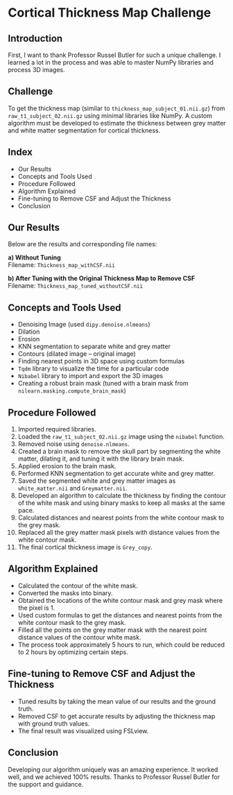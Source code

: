 
# Cortical Thickness Map Challenge

## Introduction
First, I want to thank Professor Russel Butler for such a unique challenge. I learned a lot in the process and was able to master NumPy libraries and process 3D images.

## Challenge
To get the thickness map (similar to `thickness_map_subject_01.nii.gz`) from `raw_t1_subject_02.nii.gz` using minimal libraries like NumPy. A custom algorithm must be developed to estimate the thickness between grey matter and white matter segmentation for cortical thickness.

## Index
- Our Results
- Concepts and Tools Used
- Procedure Followed
- Algorithm Explained
- Fine-tuning to Remove CSF and Adjust the Thickness
- Conclusion

## Our Results
Below are the results and corresponding file names:

**a) Without Tuning**  
Filename: `Thickness_map_withCSF.nii`

**b) After Tuning with the Original Thickness Map to Remove CSF**  
Filename: `Thickness_map_tuned_withoutCSF.nii`

## Concepts and Tools Used
- Denoising Image (used `dipy.denoise.nlmeans`)
- Dilation
- Erosion
- KNN segmentation to separate white and grey matter
- Contours (dilated image – original image)
- Finding nearest points in 3D space using custom formulas
- `Tqdm` library to visualize the time for a particular code
- `Nibabel` library to import and export the 3D images
- Creating a robust brain mask (tuned with a brain mask from `nilearn.masking.compute_brain_mask`)

## Procedure Followed
1. Imported required libraries.
2. Loaded the `raw_t1_subject_02.nii.gz` image using the `nibabel` function.
3. Removed noise using `denoise.nlmeans`.
4. Created a brain mask to remove the skull part by segmenting the white matter, dilating it, and tuning it with the library brain mask.
5. Applied erosion to the brain mask.
6. Performed KNN segmentation to get accurate white and grey matter.
7. Saved the segmented white and grey matter images as `white_matter.nii` and `Greymatter.nii`.
8. Developed an algorithm to calculate the thickness by finding the contour of the white mask and using binary masks to keep all masks at the same pace.
9. Calculated distances and nearest points from the white contour mask to the grey mask.
10. Replaced all the grey matter mask pixels with distance values from the white contour mask.
11. The final cortical thickness image is `Grey_copy`.

## Algorithm Explained
- Calculated the contour of the white mask.
- Converted the masks into binary.
- Obtained the locations of the white contour mask and grey mask where the pixel is 1.
- Used custom formulas to get the distances and nearest points from the white contour mask to the grey mask.
- Filled all the points on the grey matter mask with the nearest point distance values of the contour white mask.
- The process took approximately 5 hours to run, which could be reduced to 2 hours by optimizing certain steps.

## Fine-tuning to Remove CSF and Adjust the Thickness
- Tuned results by taking the mean value of our results and the ground truth.
- Removed CSF to get accurate results by adjusting the thickness map with ground truth values.
- The final result was visualized using FSLview.

## Conclusion
Developing our algorithm uniquely was an amazing experience. It worked well, and we achieved 100% results. Thanks to Professor Russel Butler for the support and guidance.

